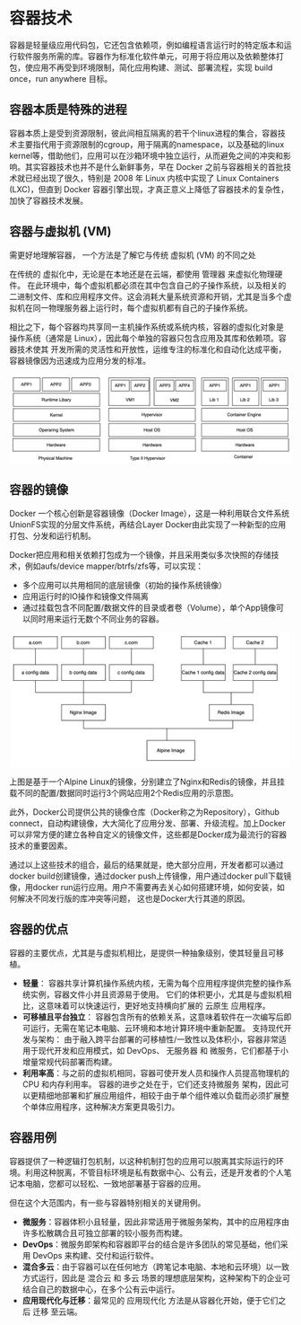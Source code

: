 # 容器技术

容器是轻量级应用代码包，它还包含依赖项，例如编程语言运行时的特定版本和运行软件服务所需的库。容器作为标准化软件单元，可用于将应用以及依赖整体打包，使应用不再受到环境限制，简化应用构建、测试、部署流程，实现 build once，run anywhere 目标。

## 容器本质是特殊的进程

容器本质上是受到资源限制，彼此间相互隔离的若干个linux进程的集合，容器技术主要指代用于资源限制的cgroup，用于隔离的namespace，以及基础的linux kernel等，借助他们，应用可以在沙箱环境中独立运行，从而避免之间的冲突和影响。其实容器技术也并不是什么新鲜事务，早在 Docker 之前与容器相关的首批技术就已经出现了很久，特别是 2008 年 Linux 内核中实现了 Linux Containers (LXC)，但直到 Docker 容器引擎出现，才真正意义上降低了容器技术的复杂性，加快了容器技术发展。


## 容器与虚拟机 (VM)

需更好地理解容器， 一个方法是了解它与传统 虚拟机  (VM) 的不同之处

在传统的 虚拟化中，无论是在本地还是在云端，都使用 管理器 来虚拟化物理硬件。 在此环境中，每个虚拟机都必须在其中包含自己的子操作系统，以及相关的二进制文件、库和应用程序文件。这会消耗大量系统资源和开销，尤其是当多个虚拟机在同一物理服务器上运行时，每个虚拟机都有自己的子操作系统。

相比之下，每个容器均共享同一主机操作系统或系统内核，容器的虚拟化对象是 操作系统（通常是 Linux），因此每个单独的容器只包含应用及其库和依赖项。容器技术使其 开发所需的灵活性和开放性，运维专注的标准化和自动化达成平衡，容器镜像因为迅速成为应用分发的标准。


<div  align="center">
	<img src="../assets/container.png" width = "550"  align=center />
</div>

## 容器的镜像

Docker 一个核心创新是容器镜像（Docker Image），这是一种利用联合文件系统UnionFS实现的分层文件系统，再结合Layer Docker由此实现了一种新型的应用打包、分发和运行机制。


Docker把应用和相关依赖打包成为一个镜像，并且采用类似多次快照的存储技术，例如aufs/device mapper/btrfs/zfs等，可以实现：

- 多个应用可以共用相同的底层镜像（初始的操作系统镜像）
- 应用运行时的IO操作和镜像文件隔离
- 通过挂载包含不同配置/数据文件的目录或者卷（Volume），单个App镜像可以同时用来运行无数个不同业务的容器。

<div  align="center">
	<img src="../assets/container-image.png" width = "500"  align=center />
</div>

上图是基于一个Alpine Linux的镜像，分别建立了Nginx和Redis的镜像，并且挂载不同的配置/数据同时运行3个网站应用2个Redis应用的示意图。

此外，Docker公司提供公共的镜像仓库（Docker称之为Repository），Github connect，自动构建镜像，大大简化了应用分发、部署、升级流程。加上Docker可以非常方便的建立各种自定义的镜像文件，这些都是Docker成为最流行的容器技术的重要因素。

通过以上这些技术的组合，最后的结果就是，绝大部分应用，开发者都可以通过docker build创建镜像，通过docker push上传镜像，用户通过docker pull下载镜像，用docker run运行应用。用户不需要再去关心如何搭建环境，如何安装，如何解决不同发行版的库冲突等问题， 这也是Docker大行其道的原因。

## 容器的优点

容器的主要优点，尤其是与虚拟机相比，是提供一种抽象级别，使其轻量且可移植。

- **轻量**： 容器共享计算机操作系统内核，无需为每个应用程序提供完整的操作系统实例，容器文件小并且资源易于使用。 它们的体积更小，尤其是与虚拟机相比，这意味着可以快速运行，更好地支持横向扩展的 云原生 应用程序。  
- **可移植且平台独立**： 容器包含所有的依赖关系，这意味着软件在一次编写后即可运行，无需在笔记本电脑、云环境和本地计算环境中重新配置。
支持现代开发与架构： 由于融入跨平台部署的可移植性/一致性以及体积小，容器非常适用于现代开发和应用模式，如 DevOps、 无服务器 和 微服务，它们都基于小增量常规代码部署而构建。
- **利用率高**：与之前的虚拟机相同，容器可使开发人员和操作人员提高物理机的 CPU 和内存利用率。 容器的进步之处在于，它们还支持微服务 架构，因此可以更精细地部署和扩展应用组件，相较于由于单个组件难以负载而必须扩展整个单体应用程序，这种解决方案更具吸引力。


## 容器用例

容器提供了一种逻辑打包机制，以这种机制打包的应用可以脱离其实际运行的环境。利用这种脱离，不管目标环境是私有数据中心、公有云，还是开发者的个人笔记本电脑，您都可以轻松、一致地部署基于容器的应用。

但在这个大范围内，有一些与容器特别相关的关键用例。

- **微服务**：容器体积小且轻量，因此非常适用于微服务架构，其中的应用程序由许多松散耦合且可独立部署的较小服务而构建。
- **DevOps**：微服务即架构和容器即平台的结合是许多团队的常见基础，他们采用 DevOps 来构建、交付和运行软件。
- **混合多云**：由于容器可以在任何地方（跨笔记本电脑、本地和云环境）以一致方式运行，因此是 混合云 和 多云 场景的理想底层架构，这种架构下的企业可结合自己的数据中心，在多个公有云中运行。
- **应用现代化与迁移**：最常见的 应用现代化 方法是从容器化开始，便于它们之后 迁移 至云端。

